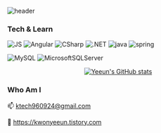 

![header](https://capsule-render.vercel.app/api?type=cylinder&color=003458&height=300&section=header&text=🌹Hi_YeEun🌹&fontSize=60&animation=fadeIn&fontColor=FFFFFF)


### Tech & Learn
 ![JS](https://img.shields.io/badge/JavaScript-F7DF1E?style=flat-square&logo=JavaScript&logoColor=black) ![Angular](https://img.shields.io/badge/AngularJS-DD0031?style=flat-square&logo=Angular&logoColor=black)
![CSharp](https://img.shields.io/badge/CSharp-239120?style=flat-square&logo=CSharp&logoColor=black) ![.NET](https://img.shields.io/badge/.NET-512BD4?style=flat-square&logo=.NET&logoColor=black) 
![java](https://img.shields.io/badge/java-007396?style=flat-square&logo=java&logoColor=black) ![spring](https://img.shields.io/badge/spring/springboot-6DB33F?style=flat-square&logo=spring&logoColor=black)
   
![MySQL](https://img.shields.io/badge/mysql-4479A1?style=flat-square&logo=MySQL&logoColor=black) ![MicrosoftSQLServer](https://img.shields.io/badge/mssql-CC2927?style=flat-square&logo=MicrosoftSQLServer&logoColor=black)
  

<div align="center">
  
 [![Yeeun's GitHub stats](https://github-readme-stats.vercel.app/api?username=Yeni924&show_icons=true&theme=radical&count_private=1&card_width=8000)](https://github.com/ktech960924)

</div>


 
### Who Am I
 📫 ktech960924@gmail.com
 
 📝 https://kwonyeeun.tistory.com

  
